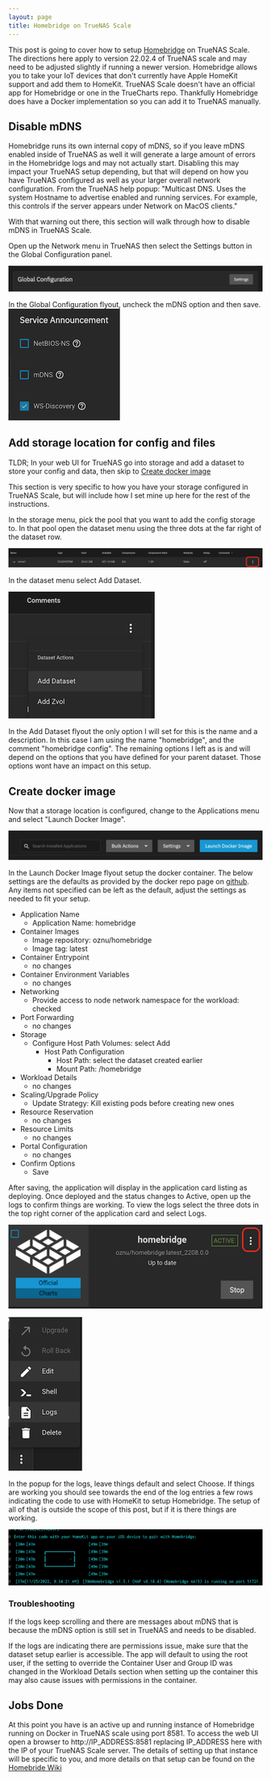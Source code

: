 ```yaml
---
layout: page
title: Homebridge on TrueNAS Scale
---
```


This post is going to cover how to setup [Homebridge](https://homebridge.io) on TrueNAS Scale. The directions here apply to version 22.02.4 of TrueNAS scale and may need to be adjusted slightly if running a newer version. Homebridge allows you to take your IoT devices that don't currently have Apple HomeKit support and add them to HomeKit.  TrueNAS Scale doesn't have an official app for Homebridge or one in the TrueCharts repo.  Thankfully Homebridge does have a Docker implementation so you can add it to TrueNAS manually.

## Disable mDNS
Homebridge runs its own internal copy of mDNS, so if you leave mDNS enabled inside of TrueNAS as well it will generate a large amount of errors in the Homebridge logs and may not actually start. Disabling this may impact your TrueNAS setup depending, but that will depend on how you have TrueNAS configured as well as your larger overall network configuration.  From the TrueNAS help popup: "Multicast DNS. Uses the system Hostname to advertise enabled and running services. For example, this controls if the server appears under Network on MacOS clients."

With that warning out there, this section will walk through how to disable mDNS in TrueNAS Scale.

Open up the Network menu in TrueNAS then select the Settings button in the Global Configuration panel.

![Settings button in the Network Global Configuration Panel](/assets/images/2022-11-25-Homebridge-on-TrueNAS-Scale/NetworkGlobalConfiguration.png)

In the Global Configuration flyout, uncheck the mDNS option and then save.
![mDNS checkbox section](/assets/images/2022-11-25-Homebridge-on-TrueNAS-Scale/mDNSCheckbox.png)

## Add storage location for config and files
TLDR; In your web UI for TrueNAS go into storage and add a dataset to store your config and data, then skip to [Create docker image](#create-docker-image)

This section is very specific to how you have your storage configured in TrueNAS Scale, but will include how I set mine up here for the rest of the instructions. 

In the storage menu, pick the pool that you want to add the config storage to.  In that pool open the dataset menu using the three dots at the far right of the dataset row.

![Dataset row](/assets/images/2022-11-25-Homebridge-on-TrueNAS-Scale/DatasetRow.png)

In the dataset menu select Add Dataset.

![Dataset menu](/assets/images/2022-11-25-Homebridge-on-TrueNAS-Scale/AddDatasetMenu.png)

In the Add Dataset flyout the only option I will set for this is the name and a description.  In this case I am using the name "homebridge", and the comment "homebridge config". The remaining options I left as is and will depend on the options that you have defined for your parent dataset. Those options wont have an impact on this setup.

## Create docker image
Now that a storage location is configured, change to the Applications menu and select "Launch Docker Image".

![Launch Docker Image button](/assets/images/2022-11-25-Homebridge-on-TrueNAS-Scale/LaunchDockerImage.png)

In the Launch Docker Image flyout setup the docker container.  The below settings are the defaults as provided by the docker repo page on [github](https://github.com/oznu/docker-homebridge/wiki/Homebridge-on-TrueNAS-Scale).  Any items not specified can be left as the default, adjust the settings as needed to fit your setup.

- Application Name
  - Application Name: homebridge 
- Container Images
  - Image repository: oznu/homebridge
  - Image tag: latest
- Container Entrypoint
  - no changes
- Container Environment Variables
  - no changes
- Networking
  - Provide access to node network namespace for the workload: checked
- Port Forwarding
  - no changes
- Storage
  - Configure Host Path Volumes: select Add
    - Host Path Configuration
      - Host Path: select the dataset created earlier
      - Mount Path: /homebridge
- Workload Details
  - no changes
- Scaling/Upgrade Policy
  - Update Strategy: Kill existing pods before creating new ones
- Resource Reservation
  - no changes
- Resource Limits
  - no changes
- Portal Configuration
  - no changes
- Confirm Options
  - Save

After saving, the application will display in the application card listing as deploying.  Once deployed and the status changes to Active, open up the logs to confirm things are working. To view the logs select the three dots in the top right corner of the application card and select Logs.

![Homebridge app card](/assets/images/2022-11-25-Homebridge-on-TrueNAS-Scale/HomebrideAppCard.png)

![Logs menu option](/assets/images/2022-11-25-Homebridge-on-TrueNAS-Scale/LogsMenuOption.png)

In the popup for the logs, leave things default and select Choose. If things are working you should see towards the end of the log entries a few rows indicating the code to use with HomeKit to setup Homebridge.  The setup of all of that is outside the scope of this post, but if it is there things are working.  

![Working Setup Logs](/assets/images/2022-11-25-Homebridge-on-TrueNAS-Scale/WorkingSetupLogs.png)

### Troubleshooting
If the logs keep scrolling and there are messages about mDNS that is because the mDNS option is still set in TrueNAS and needs to be disabled.  

If the logs are indicating there are permissions issue, make sure that the dataset setup earlier is accessible.  The app will default to using the root user, if the setting to override the Container User and Group ID was changed in the Workload Details section when setting up the container this may also cause issues with permissions in the container.

## Jobs Done
At this point you have is an active up and running instance of Homebridge running on Docker in TrueNAS scale using port 8581.  To access the web UI open a browser to http://IP_ADDRESS:8581 replacing IP_ADDRESS here with the IP of your TrueNAS Scale server.  The details of setting up that instance will be specific to you, and more details on that setup can be found on the [Homebride Wiki](https://github.com/homebridge/homebridge/wiki)